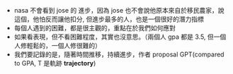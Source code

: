 - nasa 不會看到 jose 的 進步，因為 jose 也不會說他原本來自於移民農家，說這個，他怕反而讓他扣分, 但進步最多的人，也是一個很好的潛力指標
- 每個人遇到的困難，都是很主觀的，重點在於我們如何應對
- 如果看表現，但不看困難程度，其實也沒意思。（兩個人 gpa 都是 3.5, 但一個人修輕鬆的，一個人修很難的）
- 我們要記錄的是，隨著時間推移，持續進步，作者 proposal GPT(compared to GPA, T 是軌跡 **trajectory**)